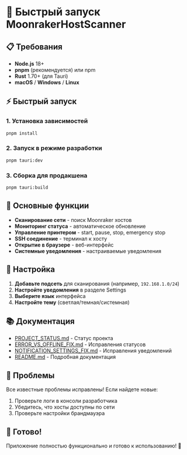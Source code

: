 # 🚀 Быстрый запуск MoonrakerHostScanner

## 📋 Требования

- **Node.js** 18+ 
- **pnpm** (рекомендуется) или npm
- **Rust** 1.70+ (для Tauri)
- **macOS** / **Windows** / **Linux**

## ⚡ Быстрый запуск

### 1. Установка зависимостей
```bash
pnpm install
```

### 2. Запуск в режиме разработки
```bash
pnpm tauri:dev
```

### 3. Сборка для продакшена
```bash
pnpm tauri:build
```

## 🎯 Основные функции

- **Сканирование сети** - поиск Moonraker хостов
- **Мониторинг статуса** - автоматическое обновление
- **Управление принтером** - start, pause, stop, emergency stop
- **SSH соединение** - терминал к хосту
- **Открытие в браузере** - веб-интерфейс
- **Системные уведомления** - настраиваемые уведомления

## 🔧 Настройка

1. **Добавьте подсеть** для сканирования (например, `192.168.1.0/24`)
2. **Настройте уведомления** в разделе Settings
3. **Выберите язык** интерфейса
4. **Настройте тему** (светлая/темная/системная)

## 📚 Документация

- [PROJECT_STATUS.md](./PROJECT_STATUS.md) - Статус проекта
- [ERROR_VS_OFFLINE_FIX.md](./ERROR_VS_OFFLINE_FIX.md) - Исправления статусов
- [NOTIFICATION_SETTINGS_FIX.md](./NOTIFICATION_SETTINGS_FIX.md) - Исправления уведомлений
- [README.md](./README.md) - Подробная документация

## 🐛 Проблемы

Все известные проблемы исправлены! Если найдете новые:

1. Проверьте логи в консоли разработчика
2. Убедитесь, что хосты доступны по сети
3. Проверьте настройки брандмауэра

## 🎉 Готово!

Приложение полностью функционально и готово к использованию! 🚀
